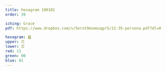 ```yaml
---
title: hexagram 100101
order: 39

iching: Grace
pdf: https://www.dropbox.com/s/5erxt9msmouqpr5/22-35-persona.pdf?dl=0

hexagram: ䷕
upper: ☶
lower: ☲
red: 11
green: 00
blue: 01
---
```

